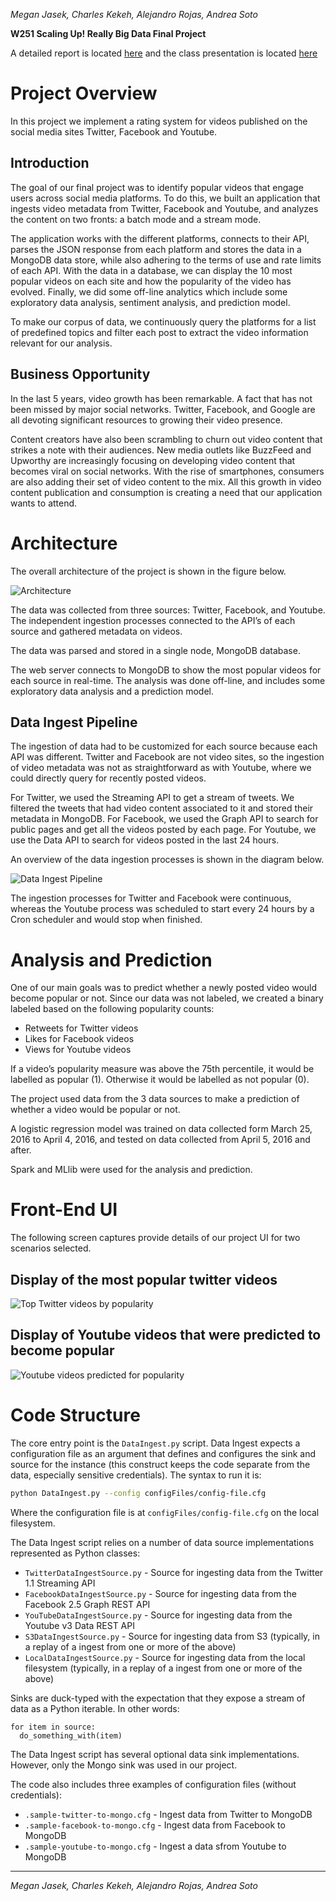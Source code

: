 
*Megan Jasek, Charles Kekeh, Alejandro Rojas, Andrea Soto*

**W251 Scaling Up! Really Big Data Final Project**

A detailed report is located [here](https://github.com/abessou/w251-FinalProject/blob/develop/Report.pdf) and the class presentation is located [here](https://github.com/abessou/w251-FinalProject/blob/develop/Presentation.pdf)

# Project Overview

In this project we implement a rating system for videos published on the social media sites Twitter, Facebook and Youtube.

## Introduction

The goal of our final project was to identify popular videos that engage users across social media platforms. To do this, we built an application that ingests video metadata from Twitter, Facebook and Youtube, and analyzes the content on two fronts: a batch mode and a stream mode. 

The application works with the different platforms, connects to their API, parses the JSON response from each platform and stores the data in a MongoDB data store, while also adhering to the terms of use and rate limits of each API. With the data in a database, we can display the 10 most popular videos on each site and how the popularity of the video has evolved. Finally, we did some off-line analytics which include some exploratory data analysis, sentiment analysis, and prediction model.

To make our corpus of data, we continuously query the platforms for a list of predefined topics and filter each post to extract the video information relevant for our analysis.

## Business Opportunity

In the last 5 years, video growth has been remarkable. A fact that has not been missed by major social networks. Twitter, Facebook, and Google are all devoting significant resources to growing their video presence.

Content creators have also been scrambling to churn out video content that strikes a note with their audiences. New media outlets like BuzzFeed and Upworthy are increasingly focusing on developing video content that becomes viral on social networks. With the rise of smartphones, consumers are also adding their set of video content to the mix. All this growth in video content publication and consumption is creating a need that our application wants to attend. 

# Architecture

The overall architecture of the project is shown in the figure below.

![Architecture](img/architecture.png)

The data was collected from three sources: Twitter, Facebook, and Youtube.  The independent ingestion processes connected to the API’s of each source and gathered metadata on videos. 

The data was parsed and stored in a single node, MongoDB database. 

The web server connects to MongoDB to show the most popular videos for each source in real-time. The analysis was done off-line, and includes some exploratory data analysis and a prediction model. 

## Data Ingest Pipeline

The ingestion of data had to be customized for each source because each API was different. Twitter and Facebook are not video sites, so the ingestion of video metadata was not as straightforward as with Youtube, where we could directly query for recently posted videos. 

For Twitter, we used the Streaming API to get a stream of tweets. We filtered the tweets that had video content associated to it and stored their metadata in MongoDB. For Facebook, we used the Graph API to search for public pages and get all the videos posted by each page. For Youtube, we use the Data API to search for videos posted in the last 24 hours.

An overview of the data ingestion processes is shown in the diagram below.

![Data Ingest Pipeline](img/ingestion.png)

The ingestion processes for Twitter and Facebook were continuous, whereas the Youtube process was scheduled to start every 24 hours by a Cron scheduler and would stop when finished.

# Analysis and Prediction

One of our main goals was to predict whether a newly posted video would become popular or not. Since our data was not labeled, we created a binary labeled based on the following popularity counts:

- Retweets for Twitter videos
- Likes for Facebook videos
- Views for Youtube videos

If a video’s popularity measure was above the 75th percentile, it would be labelled as popular (1). Otherwise it would be labelled as not popular (0).

The project used data from the 3 data sources to make a prediction of whether a video would be popular or not.

A logistic regression model was trained on data collected form March 25, 2016 to April 4, 2016, and tested on data collected from April 5, 2016 and after. 

Spark and MLlib were used for the analysis and prediction.

# Front-End UI

The following screen captures provide details of our project UI for two scenarios selected.

## Display of the most popular twitter videos

![Top Twitter videos by popularity](img/ui1.png)

## Display of Youtube videos that were predicted to become popular

![Youtube videos predicted for popularity](img/ui2.png)


# Code Structure

The core entry point is the `DataIngest.py` script. Data Ingest expects a configuration file as an argument that defines and configures the sink and source for the instance (this construct keeps the code separate from the data, especially sensitive credentials). The syntax to run it is:

```sh
python DataIngest.py --config configFiles/config-file.cfg
```

Where the configuration file is at `configFiles/config-file.cfg` on the local filesystem.

The Data Ingest script relies on a number of data source implementations represented as Python classes:
- `TwitterDataIngestSource.py` - Source for ingesting data from the Twitter 1.1 Streaming API
- `FacebookDataIngestSource.py` - Source for ingesting data from the Facebook 2.5 Graph REST API
- `YouTubeDataIngestSource.py` - Source for ingesting data from the Youtube v3 Data REST API
- `S3DataIngestSource.py` - Source for ingesting data from S3 (typically, in a replay of a ingest from one or more of the above)
- `LocalDataIngestSource.py` - Source for ingesting data from the local filesystem (typically, in a replay of a ingest from one or more of the above)

Sinks are duck-typed with the expectation that they expose a stream of data as a Python iterable. In other words:
```{python}
for item in source:
  do_something_with(item)
```
The Data Ingest script has several optional data sink implementations. However, only the Mongo sink was used in our project.

The code also includes three examples of configuration files (without credentials):

- `.sample-twitter-to-mongo.cfg` - Ingest data from Twitter to MongoDB
- `.sample-facebook-to-mongo.cfg` - Ingest data from Facebook to MongoDB
- `.sample-youtube-to-mongo.cfg` - Ingest a data sfrom Youtube to MongoDB

---

*Megan Jasek, Charles Kekeh, Alejandro Rojas, Andrea Soto*

